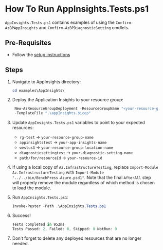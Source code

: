 # How To Run AppInsights.Tests.ps1

`AppInsights.Tests.ps1` contains examples of using the `Confirm-AzBPAppInsights`
and `Confirm-AzBPDiagnosticSetting` cmdlets.

## Pre-Requisites

- Follow the [setup instructions](../README.md)

## Steps

1. Navigate to AppInsights directory:

   ```Powershell
   cd examples\AppInsights\
   ```

1. Deploy the Application Insights to your resource group:

   ```Powershell
    New-AzResourceGroupDeployment -ResourceGroupName "<your-resource-group-name>"`
    -TemplateFile ".\appInsights.bicep"
   ```

1. Update `AppInsights.Tests.ps1` variables to point to your expected resources:

   - `rg-test`               -> `your-resource-group-name`
   - `appinsightstest`       -> `your-app-insights-name`
   - `westus3`               -> `your-resource-group-location-name`
   - `diagnosticsettingtest` -> `your-diagnostic-setting-name`
   - `path/for/resourceId`   -> `your-resource-id`

1. If using a local copy of `Az.InfrastructureTesting`, replace `Import-Module Az.InfrastructureTesting` with
`Import-Module "../../bin/BenchPress.Azure.psd1"`. Note that the final `AfterAll` step will properly remove the module
regardless of which method is chosen to load the module.

1. Run `AppInsights.Tests.ps1`:

   ```Powershell
   Invoke-Pester -Path .\AppInsights.Tests.ps1
   ```

1. Success!

   ```Powershell
   Tests completed in 952ms
   Tests Passed: 2, Failed: 0, Skipped: 0 NotRun: 0
   ```

1. Don't forget to delete any deployed resources that are no longer needed.
